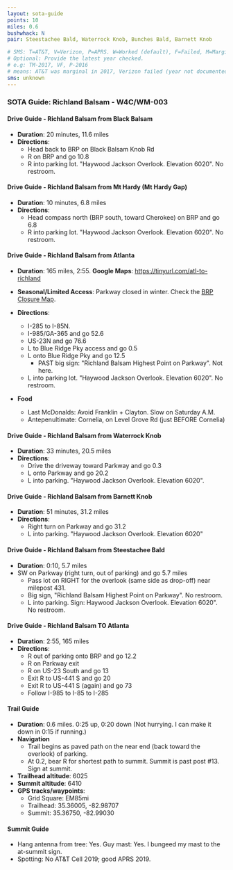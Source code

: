 ```yaml
---
layout: sota-guide
points: 10
miles: 0.6
bushwhack: N
pair: Steestachee Bald, Waterrock Knob, Bunches Bald, Barnett Knob

# SMS: T=AT&T, V=Verizon, P=APRS. W=Worked (default), F=Failed, M=Marginal (some failed).
# Optional: Provide the latest year checked.
# e.g: TM-2017, VF, P-2016
# means: AT&T was marginal in 2017, Verizon failed (year not documented), APRS worked in 2016.
sms: unknown
---
```


### SOTA Guide: Richland Balsam - W4C/WM-003

#### Drive Guide - Richland Balsam from Black Balsam

- **Duration**: 20 minutes, 11.6 miles
- **Directions**:
  - Head back to BRP on Black Balsam Knob Rd
  - R on BRP and go 10.8
  - R into parking lot. "Haywood Jackson Overlook. Elevation 6020". No restroom.

#### Drive Guide - Richland Balsam from Mt Hardy (Mt Hardy Gap)

- **Duration**: 10 minutes, 6.8 miles
- **Directions**:
  - Head compass north (BRP south, toward Cherokee) on BRP and go 6.8
  - R into parking lot. "Haywood Jackson Overlook. Elevation 6020". No restroom.

#### Drive Guide - Richland Balsam from Atlanta

* **Duration**: 165 miles, 2:55.  **Google Maps**: https://tinyurl.com/atl-to-richland
* **Seasonal/Limited Access**: Parkway closed in winter.  Check the [BRP Closure Map](http://go.nps.gov/blri-roads).

* **Directions**:
    * I-285 to I-85N.
    * I-985/GA-365 and go 52.6
    * US-23N and go 76.6
    * L to Blue Ridge Pky access and go 0.5
    * L onto Blue Ridge Pky and go 12.5
       * PAST big sign: "Richland Balsam Highest Point on Parkway". Not here.
    * L into parking lot. "Haywood Jackson Overlook. Elevation 6020".  No restroom.
* **Food**
    * Last McDonalds: Avoid Franklin + Clayton. Slow on Saturday A.M.
    * Antepenultimate: Cornelia, on Level Grove Rd (just BEFORE Cornelia)

#### Drive Guide - Richland Balsam from Waterrock Knob
* **Duration**: 33 minutes, 20.5 miles
* **Directions**:
    * Drive the driveway toward Parkway and go 0.3
    * L onto Parkway and go 20.2
    * L into parking. "Haywood Jackson Overlook. Elevation 6020".

#### Drive Guide - Richland Balsam from Barnett Knob
* **Duration**: 51 minutes, 31.2 miles
* **Directions**:
    * Right turn on Parkway and go 31.2
    * L into parking. "Haywood Jackson Overlook. Elevation 6020"

#### Drive Guide - Richland Balsam from Steestachee Bald

* **Duration**: 0:10, 5.7 miles
 * SW on Parkway (right turn, out of parking) and go 5.7 miles
   * Pass lot on RIGHT for the overlook (same side as drop-off) near milepost 431.
   * Big sign, "Richland Balsam Highest Point on Parkway". No restroom.
   * L into parking. Sign: Haywood Jackson Overlook. Elevation 6020".  No restroom.

#### Drive Guide - Richland Balsam TO Atlanta

* **Duration**: 2:55, 165 miles
* **Directions**:
    * R out of parking onto BRP and go 12.2
    * R on Parkway exit
    * R on US-23 South and go 13
    * Exit R to US-441 S and go 20
    * Exit R to US-441 S (again) and go 73
    * Follow I-985 to I-85 to I-285

#### Trail Guide

* **Duration**: 0.6 miles.  0:25 up, 0:20 down (Not hurrying. I can make it down in 0:15 if running.)
* **Navigation**
    * Trail begins as paved path on the near end (back toward the overlook) of parking.
    * At 0.2, bear R for shortest path to summit. Summit is past post #13.  Sign at summit.
* **Trailhead altitude**: 6025
* **Summit altitude**: 6410
* **GPS tracks/waypoints**:
    * Grid Square: EM85mi
    * Trailhead: 35.36005, -82.98707
    * Summit: 35.36750, -82.99030

#### Summit Guide

* Hang antenna from tree: Yes.  Guy mast: Yes.  I bungeed my mast to the at-summit sign.
* Spotting: No AT&T Cell 2019; good APRS 2019.
